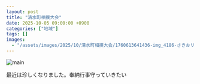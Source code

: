 ```yaml
---
layout: post
title: "清水町相撲大会"
date: 2025-10-05 09:00:00 +0900
categories: ["地域"]
tags: []
images:
  - "/assets/images/2025/10/清水町相撲大会/1760613641436-img_4186-さきおリョウスケ-jpeg.jpg"
---
```

![main](/assets/images/2025/10/清水町相撲大会/1760613641436-img_4186-さきおリョウスケ-jpeg.jpg)

最近は珍しくなりました。奉納行事守っていきたい

